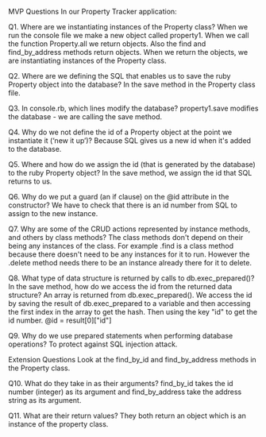 MVP Questions
In our Property Tracker application:

Q1. Where are we instantiating instances of the Property class?
  When we run the console file we make a new object called property1.
  When we call the function Property.all we return objects.
  Also the find and find_by_address methods return objects.
  When we return the objects, we are instantiating instances of the Property class.

Q2. Where are we defining the SQL that enables us to save the ruby Property object into the database?
  In the save method in the Property class file.

Q3. In console.rb, which lines modify the database?
  property1.save modifies the database - we are calling the save method.

Q4. Why do we not define the id of a Property object at the point we instantiate it (‘new it up’)?
  Because SQL gives us a new id when it's added to the database.

Q5. Where and how do we assign the id (that is generated by the database) to the ruby Property object?
  In the save method, we assign the id that SQL returns to us.

Q6. Why do we put a guard (an if clause) on the @id attribute in the constructor?
  We have to check that there is an id number from SQL to assign to the new instance.

Q7. Why are some of the CRUD actions represented by instance methods, and others by class methods?
  The class methods don't depend on their being any instances of the class. For example .find is a class method because there doesn't need to be any instances for it to run. However the .delete method needs there to be an instance already there for it to delete.

Q8. What type of data structure is returned by calls to db.exec_prepared()? In the save method, how do we access the id from the returned data structure?
  An array is returned from db.exec_prepared(). We access the id by saving the result of db.exec_prepared to a variable and then accessing the first index in the array to get the hash. Then using the key "id" to get the id number.
  @id = result[0]["id"]

Q9. Why do we use prepared statements when performing database operations?
  To protect against SQL injection attack.

Extension Questions
Look at the find_by_id and find_by_address methods in the Property class.

Q10. What do they take in as their arguments?
  find_by_id takes the id number (integer) as its argument and find_by_address take the address string as its argument.

Q11. What are their return values?
  They both return an object which is an instance of the property class.
